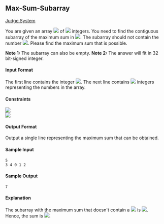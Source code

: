 ## Max-Sum-Subarray

[Judge System](https://www.hackerrank.com/contests/101hack33/challenges/max-sum-subarray/problem)

You are given an array <img src="https://latex.codecogs.com/svg.latex?\Large&space;A"> of <img src="https://latex.codecogs.com/svg.latex?\Large&space;N"> integers.
You need to find the contiguous subarray of the maximum sum in <img src="https://latex.codecogs.com/svg.latex?\Large&space;A">. The subarray should not contain the number <img src="https://latex.codecogs.com/svg.latex?\Large&space;0">. Please find the maximum sum that is possible.

**Note 1:** The subarray can also be empty.
**Note 2:** The answer will fit in 32 bit-signed integer.

#### Input Format

The first line contains the integer <img src="https://latex.codecogs.com/svg.latex?\Large&space;N">. The next line contains <img src="https://latex.codecogs.com/svg.latex?\Large&space;N"> integers representing the numbers in the array.

#### Constraints
<img src="https://latex.codecogs.com/svg.latex?\Large&space;1\le{N}\le{10^5}"><br>
<img src="https://latex.codecogs.com/svg.latex?\Large&space;-10^6\le{A_i}\le{10^6}">

#### Output Format

Output a single line representing the maximum sum that can be obtained.

#### Sample Input
```
5   
3 4 0 1 2
```
#### Sample Output
```
7
```
#### Explanation

The subarray with the maximum sum that doesn't contain a <img src="https://latex.codecogs.com/svg.latex?\Large&space;0"> is <img src="https://latex.codecogs.com/svg.latex?\Large&space;3,4">.<br>
Hence, the sum is <img src="https://latex.codecogs.com/svg.latex?\Large&space;7">.
